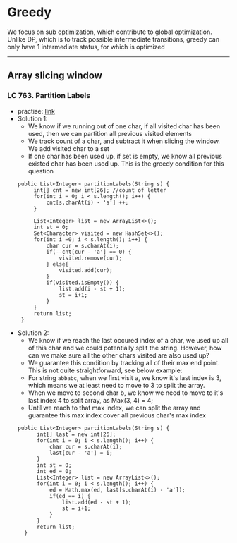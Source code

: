 # Greedy

We focus on sub optimization, which contribute to global optimization.
Unlike DP, which is to track possible intermediate transitions, greedy can only have 1 intermediate status, for which is optimized

---------------
## Array slicing window
### LC 763. Partition Labels
 - practise: [link](https://leetcode.com/problems/partition-labels/)
 - Solution 1:
   - We know if we running out of one char, if all visited char has been used, then we can partition all previous visited elements
   - We track count of a char, and subtract it when slicing the window. We add visited char to a set
   - If one char has been used up, if set is empty, we know all previous existed char has been used up. This is the greedy condition for this question
   ```
   public List<Integer> partitionLabels(String s) {
        int[] cnt = new int[26]; //count of letter
        for(int i = 0; i < s.length(); i++) {
            cnt[s.charAt(i) - 'a'] ++;
        }
        
        List<Integer> list = new ArrayList<>();
        int st = 0;
        Set<Character> visited = new HashSet<>();
        for(int i =0; i < s.length(); i++) {
            char cur = s.charAt(i);
            if(--cnt[cur - 'a'] == 0) {
                visited.remove(cur);
            } else{
                visited.add(cur);
            }
            if(visited.isEmpty()) {
                list.add(i - st + 1);
                st = i+1;
            }
        }
        return list;
    }
   ```
- Solution 2:
  -  We know if we reach the last occured index of a char, we used up all of this char and we could potentially split the string. However, how can we make sure all the other chars visited are also used up?
  -  We guarantee this condition by tracking all of their max end point. This is not quite straightforward, see below example:
    - For string `abbabc`, when we first visit a, we know it's last index is 3, which means we at least need to move to 3 to split the array.
    - When we move to second char b, we know we need to move to it's last index 4 to split array, as Max(3, 4) = 4;
    - Until we reach to that max index, we can split the array and guarantee this max index cover all previous char's max index
  ```
  public List<Integer> partitionLabels(String s) {
        int[] last = new int[26];
        for(int i = 0; i < s.length(); i++) {
            char cur = s.charAt(i);
            last[cur - 'a'] = i;
        }
        int st = 0;
        int ed = 0;
        List<Integer> list = new ArrayList<>();
        for(int i = 0; i < s.length(); i++) {
            ed = Math.max(ed, last[s.charAt(i) - 'a']);
            if(ed == i) {
                list.add(ed - st + 1);
                st = i+1;
            }
        }
        return list;
    }
  ```
